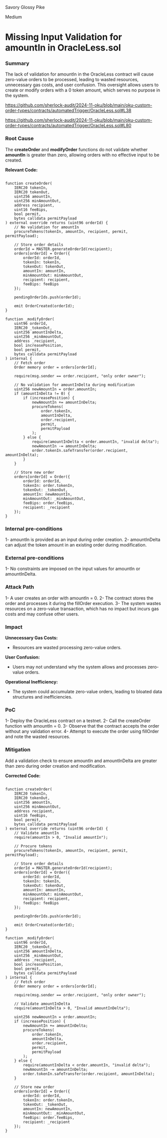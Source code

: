 Savory Glossy Pike

Medium

# Missing Input Validation for amountIn in OracleLess.sol

### Summary

The lack of validation for amountIn in the OracleLess contract will cause zero-value orders to be processed, leading to wasted resources, unnecessary gas costs, and user confusion. This oversight allows users to create or modify orders with a 0 token amount, which serves no purpose in the system.

https://github.com/sherlock-audit/2024-11-oku/blob/main/oku-custom-order-types/contracts/automatedTrigger/OracleLess.sol#L38

https://github.com/sherlock-audit/2024-11-oku/blob/main/oku-custom-order-types/contracts/automatedTrigger/OracleLess.sol#L80

### Root Cause

The **createOrder** and **modifyOrder** functions do not validate whether **amountIn** is greater than zero, allowing orders with no effective input to be created.

**Relevant Code:**

```solidity

function createOrder(
    IERC20 tokenIn,
    IERC20 tokenOut,
    uint256 amountIn,
    uint256 minAmountOut,
    address recipient,
    uint16 feeBips,
    bool permit,
    bytes calldata permitPayload
) external override returns (uint96 orderId) {
    // No validation for amountIn
    procureTokens(tokenIn, amountIn, recipient, permit, permitPayload);

    // Store order details
    orderId = MASTER.generateOrderId(recipient);
    orders[orderId] = Order({
        orderId: orderId,
        tokenIn: tokenIn,
        tokenOut: tokenOut,
        amountIn: amountIn,
        minAmountOut: minAmountOut,
        recipient: recipient,
        feeBips: feeBips
    });

    pendingOrderIds.push(orderId);

    emit OrderCreated(orderId);
}
```

```solidity
function _modifyOrder(
    uint96 orderId,
    IERC20 _tokenOut,
    uint256 amountInDelta,
    uint256 _minAmountOut,
    address _recipient,
    bool increasePosition,
    bool permit,
    bytes calldata permitPayload
) internal {
    // Fetch order
    Order memory order = orders[orderId];

    require(msg.sender == order.recipient, "only order owner");

    // No validation for amountInDelta during modification
    uint256 newAmountIn = order.amountIn;
    if (amountInDelta != 0) {
        if (increasePosition) {
            newAmountIn += amountInDelta;
            procureTokens(
                order.tokenIn,
                amountInDelta,
                order.recipient,
                permit,
                permitPayload
            );
        } else {
            require(amountInDelta < order.amountIn, "invalid delta");
            newAmountIn -= amountInDelta;
            order.tokenIn.safeTransfer(order.recipient, amountInDelta);
        }
    }

    // Store new order
    orders[orderId] = Order({
        orderId: orderId,
        tokenIn: order.tokenIn,
        tokenOut: _tokenOut,
        amountIn: newAmountIn,
        minAmountOut: _minAmountOut,
        feeBips: order.feeBips,
        recipient: _recipient
    });
}

```

### Internal pre-conditions

1- amountIn is provided as an input during order creation.
2- amountInDelta can adjust the token amount in an existing order during modification.

### External pre-conditions

1- No constraints are imposed on the input values for amountIn or amountInDelta.

### Attack Path

1- A user creates an order with amountIn = 0.
2- The contract stores the order and processes it during the fillOrder execution.
3- The system wastes resources on a zero-value transaction, which has no impact but incurs gas costs and may confuse other users.


### Impact

**Unnecessary Gas Costs:**
 - Resources are wasted processing zero-value orders.
 
**User Confusion:**
 - Users may not understand why the system allows and processes zero-value orders.
 
**Operational Inefficiency:** 
- The system could accumulate zero-value orders, leading to bloated data structures and inefficiencies.


### PoC

1- Deploy the OracleLess contract on a testnet.
2- Call the createOrder function with amountIn = 0.
3- Observe that the contract accepts the order without any validation error.
4- Attempt to execute the order using fillOrder and note the wasted resources.


### Mitigation

Add a validation check to ensure amountIn and amountInDelta are greater than zero during order creation and modification.

**Corrected Code:**
```solidity

function createOrder(
    IERC20 tokenIn,
    IERC20 tokenOut,
    uint256 amountIn,
    uint256 minAmountOut,
    address recipient,
    uint16 feeBips,
    bool permit,
    bytes calldata permitPayload
) external override returns (uint96 orderId) {
    // Validate amountIn
    require(amountIn > 0, "Invalid amountIn");

    // Procure tokens
    procureTokens(tokenIn, amountIn, recipient, permit, permitPayload);

    // Store order details
    orderId = MASTER.generateOrderId(recipient);
    orders[orderId] = Order({
        orderId: orderId,
        tokenIn: tokenIn,
        tokenOut: tokenOut,
        amountIn: amountIn,
        minAmountOut: minAmountOut,
        recipient: recipient,
        feeBips: feeBips
    });

    pendingOrderIds.push(orderId);

    emit OrderCreated(orderId);
}
```



```solidity
function _modifyOrder(
    uint96 orderId,
    IERC20 _tokenOut,
    uint256 amountInDelta,
    uint256 _minAmountOut,
    address _recipient,
    bool increasePosition,
    bool permit,
    bytes calldata permitPayload
) internal {
    // Fetch order
    Order memory order = orders[orderId];

    require(msg.sender == order.recipient, "only order owner");

    // Validate amountInDelta
    require(amountInDelta > 0, "Invalid amountInDelta");

    uint256 newAmountIn = order.amountIn;
    if (increasePosition) {
        newAmountIn += amountInDelta;
        procureTokens(
            order.tokenIn,
            amountInDelta,
            order.recipient,
            permit,
            permitPayload
        );
    } else {
        require(amountInDelta < order.amountIn, "invalid delta");
        newAmountIn -= amountInDelta;
        order.tokenIn.safeTransfer(order.recipient, amountInDelta);
    }

    // Store new order
    orders[orderId] = Order({
        orderId: orderId,
        tokenIn: order.tokenIn,
        tokenOut: _tokenOut,
        amountIn: newAmountIn,
        minAmountOut: _minAmountOut,
        feeBips: order.feeBips,
        recipient: _recipient
    });
}

```